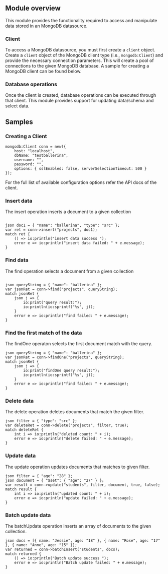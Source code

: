## Module overview

This module provides the functionality required to access and manipulate data stored in an MongoDB datasource.

### Client

To access a MongoDB datasource, you must first create a `client` object. Create a `client` object of the MongoDB client type (i.e., `mongodb:Client`) and provide the necessary connection parameters. This will create a pool of connections to the given MongoDB database. A sample for creating a MongoDB client can be found below.

### Database operations

Once the client is created, database operations can be executed through that client. This module provides support for updating data/schema and select data.

## Samples

### Creating a Client
```ballerina
mongodb:Client conn = new({
    host: "localhost",
    dbName: "testballerina",
    username: "",
    password: "",
    options: { sslEnabled: false, serverSelectionTimeout: 500 }
});
```
For the full list of available configuration options refer the API docs of the client.

### Insert data

The insert operation inserts a document to a given collection
```ballerina

json doc1 = { "name": "ballerina", "type": "src" };
var ret = conn->insert("projects", doc1);
match ret {
    () => io:println("insert data success ");
    error e => io:println("insert data failed: " + e.message);
}
```

### Find data

The find operation selects a document from a given collection
```ballerina

json queryString = { "name": "ballerina" };
var jsonRet = conn->find("projects", queryString);
match jsonRet {
    json j => {
        io:print("query result:");
        io:println(io:sprintf("%s", j));
    }
    error e => io:println("find failed: " + e.message);
}
```

### Find the first match of the data

The findOne operaton selects the first document match with the query.

```ballerina
json queryString = { "name": "ballerina" };
var jsonRet = conn->findOne("projects", queryString);
match jsonRet {
    json j => {
        io:print("findOne query result:");
        io:println(io:sprintf("%s", j));
    }
    error e => io:println("find failed: " + e.message);
}
```

### Delete data

The delete operation deletes documents that match the given filter.

```ballerina
json filter = { "type": "src" };
var deleteRet = conn->delete("projects", filter, true);
match deleteRet {
    int i => io:println("deleted count: " + i);
    error e => io:println("delete failed: " + e.message);
}
```

### Update data

The update operation updates documents that matches to given filter.

```ballerina
json filter = { "age": "28" };
json document = { "$set": { "age": "27" } };
var result = conn->update("students", filter, document, true, false);
match result {
    int i => io:println("updated count: " + i);
    error e => io:println("update failed: " + e.message);
}
```

### Batch update data

The batchUpdate operation inserts an array of documents to the given collection.

```ballerina
json docs = [{ name: "Jessie", age: "18" }, { name: "Rose", age: "17" }, { name: "Anne", age: "15" }];
var returned = conn->batchInsert("students", docs);
match returned {
    () => io:println("Batch update success ");
    error e => io:println("Batch update failed: " + e.message);
}
```